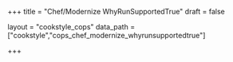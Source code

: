 +++
title = "Chef/Modernize WhyRunSupportedTrue"
draft = false

layout = "cookstyle_cops"
data_path = ["cookstyle","cops_chef_modernize_whyrunsupportedtrue"]

+++

<!-- The content of this page is automatically generated from the
cops_chef_modernize_whyrunsupportedtrue.yml file in github.com/chef/cookstyle/blob/master/docs-chef-io/data/cookstyle/. -->

